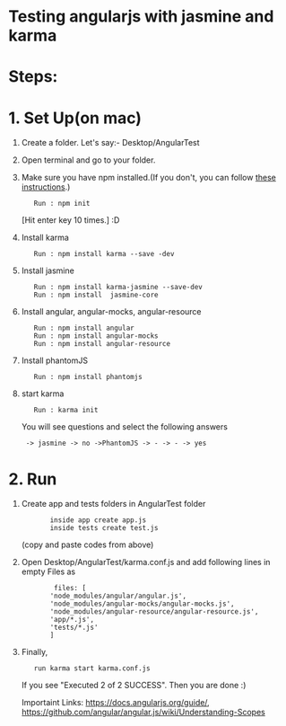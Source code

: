 # Testing angularjs with jasmine and karma

# Steps:

# 1. Set Up(on mac)

1. Create a folder. Let's say:- Desktop/AngularTest
2. Open terminal and go to your folder.
3. Make sure you have npm installed.(If you don't, you can follow [these instructions](https://github.com/nodejs/node/wiki).)

          Run : npm init
          
     [Hit enter key 10 times.] :D
4. Install karma
    
          Run : npm install karma --save -dev

5. Install jasmine

          Run : npm install karma-jasmine --save-dev
          Run : npm install  jasmine-core
      
6. Install angular, angular-mocks, angular-resource

          Run : npm install angular
          Run : npm install angular-mocks
          Run : npm install angular-resource

7. Install phantomJS

          Run : npm install phantomjs
      
8. start karma 

          Run : karma init
     You will see questions and select the following answers
     
        -> jasmine -> no ->PhantomJS -> - -> - -> yes
        
# 2. Run 

1. Create app and tests folders in AngularTest folder
    
              inside app create app.js
              inside tests create test.js
   
   (copy and paste codes from above)
  
2. Open Desktop/AngularTest/karma.conf.js and add following lines in empty Files as

               files: [
              'node_modules/angular/angular.js',
              'node_modules/angular-mocks/angular-mocks.js',
              'node_modules/angular-resource/angular-resource.js',
              'app/*.js',
              'tests/*.js'
              ]

    
3. Finally,  
    
          run karma start karma.conf.js
    
    If you see "Executed 2 of 2 SUCCESS". Then you are done :)
    
    Importaint Links: https://docs.angularjs.org/guide/, https://github.com/angular/angular.js/wiki/Understanding-Scopes
    
